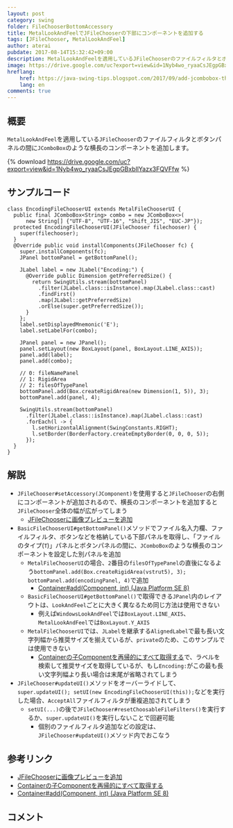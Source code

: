 ```yaml
---
layout: post
category: swing
folder: FileChooserBottomAccessory
title: MetalLookAndFeelでJFileChooserの下部にコンポーネントを追加する
tags: [JFileChooser, MetalLookAndFeel]
author: aterai
pubdate: 2017-08-14T15:32:42+09:00
description: MetalLookAndFeelを適用しているJFileChooserのファイルフィルタとボタンパネルの間にJComboBoxのような横長のコンポーネントを追加します。
image: https://drive.google.com/uc?export=view&id=1Nyb4wo_ryaaCsJEgpGBxbIlYazx3FQVFfw
hreflang:
    href: https://java-swing-tips.blogspot.com/2017/09/add-jcombobox-that-selects-encoding-at.html
    lang: en
comments: true
---
```

## 概要
`MetalLookAndFeel`を適用している`JFileChooser`のファイルフィルタとボタンパネルの間に`JComboBox`のような横長のコンポーネントを追加します。

{% download https://drive.google.com/uc?export=view&id=1Nyb4wo_ryaaCsJEgpGBxbIlYazx3FQVFfw %}

## サンプルコード
<pre class="prettyprint"><code>class EncodingFileChooserUI extends MetalFileChooserUI {
  public final JComboBox&lt;String&gt; combo = new JComboBox&lt;&gt;(
      new String[] {"UTF-8", "UTF-16", "Shift_JIS", "EUC-JP"});
  protected EncodingFileChooserUI(JFileChooser filechooser) {
    super(filechooser);
  }
  @Override public void installComponents(JFileChooser fc) {
    super.installComponents(fc);
    JPanel bottomPanel = getBottomPanel();

    JLabel label = new JLabel("Encoding:") {
      @Override public Dimension getPreferredSize() {
        return SwingUtils.stream(bottomPanel)
          .filter(JLabel.class::isInstance).map(JLabel.class::cast)
          .findFirst()
          .map(JLabel::getPreferredSize)
          .orElse(super.getPreferredSize());
      }
    };
    label.setDisplayedMnemonic('E');
    label.setLabelFor(combo);

    JPanel panel = new JPanel();
    panel.setLayout(new BoxLayout(panel, BoxLayout.LINE_AXIS));
    panel.add(label);
    panel.add(combo);

    // 0: fileNamePanel
    // 1: RigidArea
    // 2: filesOfTypePanel
    bottomPanel.add(Box.createRigidArea(new Dimension(1, 5)), 3);
    bottomPanel.add(panel, 4);

    SwingUtils.stream(bottomPanel)
      .filter(JLabel.class::isInstance).map(JLabel.class::cast)
      .forEach(l -&gt; {
        l.setHorizontalAlignment(SwingConstants.RIGHT);
        l.setBorder(BorderFactory.createEmptyBorder(0, 0, 0, 5));
      });
  }
}
</code></pre>

## 解説
- `JFileChooser#setAccessory(JComponent)`を使用すると`JFileChooser`の右側にコンポーネントが追加されるので、横長のコンポーネントを追加すると`JFileChooser`全体の幅が広がってしまう
    - [JFileChooserに画像プレビューを追加](https://ateraimemo.com/Swing/PreviewAccessory.html)
- `BasicFileChooserUI#getBottomPanel()`メソッドでファイル名入力欄、ファイルフィルタ、ボタンなどを格納している下部パネルを取得し、「ファイルのタイプ(`T`)」パネルとボタンパネルの間に、`JComboBox`のような横長のコンポーネントを設定した別パネルを追加
    - `MetalFileChooserUI`の場合、`2`番目の`filesOfTypePanel`の直後になるよう`bottomPanel.add(Box.createRigidArea(vstrut5), 3); bottomPanel.add(encodingPanel, 4)`で追加
        - [Container#add(Component, int) (Java Platform SE 8)](https://docs.oracle.com/javase/jp/8/docs/api/java/awt/Container.html#add-java.awt.Component-int-)
    - `BasicFileChooserUI#getBottomPanel()`で取得できる`JPanel`内のレイアウトは、`LookAndFeel`ごとに大きく異なるため同じ方法は使用できない
        - 例えば`WindowsLookAndFeel`では`BoxLayout.LINE_AXIS`、`MetalLookAndFeel`では`BoxLayout.Y_AXIS`
    - `MetalFileChooserUI`では、`JLabel`を継承する`AlignedLabel`で最も長い文字列幅から推奨サイズを揃えているが、`private`のため、このサンプルでは使用できない
        - [Containerの子Componentを再帰的にすべて取得する](https://ateraimemo.com/Swing/GetComponentsRecursively.html)で、ラベルを検索して推奨サイズを取得しているが、もし`Encoding:`がこの最も長い文字列幅より長い場合は末尾が省略されてしまう
- `JFileChooser#updateUI()`メソッドをオーバーライドして、`super.updateUI(); setUI(new EncodingFileChooserUI(this));`などを実行した場合、`AcceptAll`ファイルフィルタが重複追加されてしまう
    - `setUI(...)`の後で`JFileChooser#resetChoosableFileFilters()`を実行するか、`super.updateUI()`を実行しないことで回避可能
        - 個別のファイルフィルタ追加などの設定は、`JFileChooser#updateUI()`メソッド内でおこなう

<!-- dummy comment line for breaking list -->

## 参考リンク
- [JFileChooserに画像プレビューを追加](https://ateraimemo.com/Swing/PreviewAccessory.html)
- [Containerの子Componentを再帰的にすべて取得する](https://ateraimemo.com/Swing/GetComponentsRecursively.html)
- [Container#add(Component, int) (Java Platform SE 8)](https://docs.oracle.com/javase/jp/8/docs/api/java/awt/Container.html#add-java.awt.Component-int-)

<!-- dummy comment line for breaking list -->

## コメント
